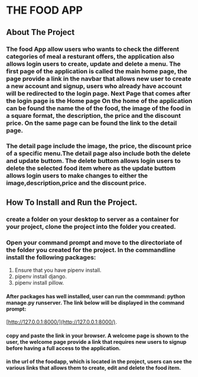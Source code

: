# THE FOOD APP 

## About The Project
### The food App allow users who wants to check the different categories of meal a resturant offers, the application also allows login users to create, update and delete a menu. The first page of the application is called the main home page, the page provide a link in the navbar that allows new user to create a new account and signup, users who already have account will be redirected to the login page. Next Page that comes after the login page is the **Home** page On the home of the application can be found the name the of the food, the image of the food in a square format, the description, the price and the discount price. On the same page can be found the link to the detail page. 

### The detail page include the image, the price, the discount price of a specific menu.The detail page also include both the delete and update buttom. The delete buttom allows login  users to delete the selected food item where as the update buttom allows login users to make changes to either the image,description,price and the discount price. 

## How To Install and Run the Project.
### create a folder on your desktop to server as a container for your project, clone the project into the folder you created.
### Open your command prompt and move to the directoriate of the folder you created for the project. In the commandline install the following packages:   
1. Ensure that you have pipenv install.
1. pipenv install django.
1. pipenv install pillow.

#### After packages has well installed, user can run the commmand: python manage.py runserver. The link below will be displayed in the command prompt:
[http://127.0.0.1:8000/](http://127.0.0.1:8000/).

#### copy and paste  the link in your browser. A welcome page is shown to the user, the welcome page provide a link that requires new users to signup before having a full access to the application. 
#### in the url of the foodapp, which is located in the project, users can see the various links that allows them to create, edit and delete the food item.
